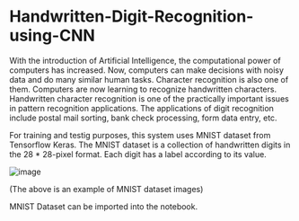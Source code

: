 # Handwritten-Digit-Recognition-using-CNN
With the introduction of Artificial Intelligence, the computational power of computers has increased. Now, computers can make decisions with noisy data and do many similar human tasks. Character recognition is also one of them. Computers are now learning to recognize handwritten characters. 
  Handwritten character recognition is one of the practically important issues in pattern recognition applications. The applications of digit recognition include postal mail sorting, bank check processing, form data entry, etc.

For training and testig purposes, this system uses MNIST dataset from Tensorflow Keras. The MNIST dataset is a collection of handwritten digits in the 28 * 28-pixel format. Each digit has a label according to its value. 

![image](https://user-images.githubusercontent.com/76118475/164722721-83e33190-48e5-4f51-8612-ecd68f729a3a.png)

(The above is an example of MNIST dataset images)

MNIST Dataset can be imported into the notebook.

